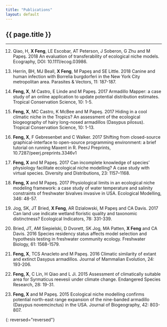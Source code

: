 ```yaml
---
title: "Publications"
layout: default
---
```

## {{ page.title }}  
<hr>

12.	Qiao, H, **X Feng**, LE Escobar, AT Peterson, J Soberon, G Zhu and M Papeş. 2018 An evaluation of transferability of ecological niche models. Ecography, DOI: 10.1111/ecog.03986.  

11.	Herrin, BH, MJ Beall, **X Feng**, M Papeş and SE Little. 2018 Canine and human infection with Borrelia burgdorferi in the New York City metropolitan area. Parasites & Vectors, 11: 187-187.  

10.	**Feng, X**, M Castro, E Linde and M Papeş. 2017 Armadillo Mapper: a case study of an online application to update potential distribution estimates. Tropical Conservation Science, 10: 1-5.  

9.	**Feng, X**, MC Castro, K McBee and M Papeş. 2017 Hiding in a cool climatic niche in the Tropics? An assessment of the ecological biogeography of hairy long-nosed armadillos (Dasypus pilosus). Tropical Conservation Science, 10: 1-13.  

8.	**Feng, X**, F Gebresenbet and C Walker. 2017 Shifting from closed-source graphical-interface to open-source programming environment: a brief tutorial on running Maxent in R. PeerJ Preprints,  10.7287/peerj.preprints.3346v1  

7.	**Feng, X** and M Papeş. 2017 Can incomplete knowledge of species’ physiology facilitate ecological niche modelling? A case study with virtual species. Diversity and Distributions, 23: 1157–1168.  

6.	**Feng, X** and M Papeş. 2017 Physiological limits in an ecological niche modeling framework: a case study of water temperature and salinity constraints of freshwater bivalves invasive in USA. Ecological Modelling, 346: 48-57.  

5.	Jog, SK, JT Bried, **X Feng**, AR Dzialowski, M Papeş and CA Davis. 2017 Can land use indicate wetland floristic quality and taxonomic distinctness? Ecological Indicators, 78: 331-339.  

4.	Bried, JT, AM Siepielski, D Dvorett, SK Jog, MA Patten, **X Feng** and CA Davis. 2016 Species residency status affects model selection and hypothesis testing in freshwater community ecology. Freshwater Biology, 61: 1568-1579.  

3.	**Feng, X**, TCS Anacleto and M Papeş. 2016 Climatic similarity of extant and extinct Dasypus armadillos. Journal of Mammalian Evolution, 24: 193-206.  

2.	**Feng, X**, C Lin, H Qiao and L Ji. 2015 Assessment of climatically suitable area for Syrmaticus reevesii under climate change. Endangered Species Research, 28: 19-31.  

1.	**Feng, X** and M Papeş. 2015 Ecological niche modelling confirms potential north-east range expansion of the nine-banded armadillo (Dasypus novemcinctus) in the USA. Journal of Biogeography, 42: 803-807.  


{: reversed="reversed"}


